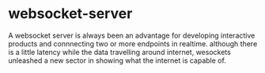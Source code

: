 # websocket-server
A websocket server is always been an advantage for developing interactive products and connnecting two or more endpoints in realtime. although there is a little latency while the data travelling around internet, wesockets  unleashed a new sector in showing what the internet is capable of.
